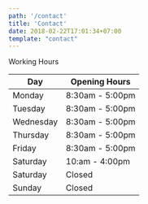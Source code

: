 ```yaml
---
path: '/contact'
title: 'Contact'
date: 2018-02-22T17:01:34+07:00
template: "contact"
---
```

Working Hours 

| Day       | Opening Hours   |
| --------- | --------------- |
| Monday    | 8:30am - 5:00pm |                      |  
| Tuesday   | 8:30am - 5:00pm |
| Wednesday | 8:30am - 5:00pm |
| Thursday  | 8:30am - 5:00pm |
| Friday    | 8:30am - 5:00pm |
| Saturday  | 10:am - 4:00pm  |
| Saturday  | Closed          |
| Sunday    | Closed          |